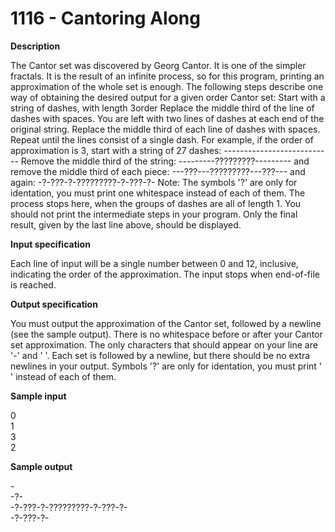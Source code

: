 # 1116 - Cantoring Along

**Description**

The Cantor set was discovered by Georg Cantor. It is one of the simpler fractals. It is the result of an infinite process, so for this program, printing an approximation of the whole set is enough. The following steps describe one way of obtaining the desired output for a given order Cantor set: Start with a string of dashes, with length 3order Replace the middle third of the line of dashes with spaces. You are left with two lines of dashes at each end of the original string. Replace the middle third of each line of dashes with spaces. Repeat until the lines consist of a single dash. For example, if the order of approximation is 3, start with a string of 27 dashes: --------------------------- Remove the middle third of the string: ---------?????????--------- and remove the middle third of each piece: ---???---?????????---???--- and again: -?-???-?-?????????-?-???-?- Note: The symbols '?' are only for identation, you must print one whitespace instead of each of them. The process stops here, when the groups of dashes are all of length 1. You should not print the intermediate steps in your program. Only the final result, given by the last line above, should be displayed.

**Input specification**

Each line of input will be a single number between 0 and 12, inclusive, indicating the order of the approximation. The input stops when end-of-file is reached.

**Output specification**

You must output the approximation of the Cantor set, followed by a newline (see the sample output). There is no whitespace before or after your Cantor set approximation. The only characters that should appear on your line are '-' and ' '. Each set is followed by a newline, but there should be no extra newlines in your output. Symbols '?' are only for identation, you must print ' ' instead of each of them.

**Sample input**
<br/>

0<br/>
1<br/>
3<br/>
2<br/>

**Sample output**
<br/>

-<br/>
-?-<br/>
-?-???-?-?????????-?-???-?-<br/>
-?-???-?-<br/>